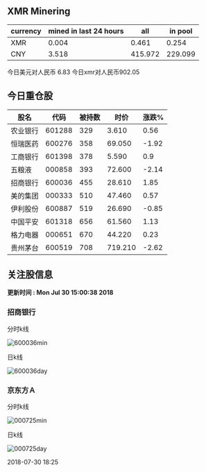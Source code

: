 ## XMR Minering

|currency|mined in last 24 hours|all|in pool|
|---|---|---|---|
|XMR|0.004|0.461|0.254|
|CNY|3.518|415.972|229.099|

今日美元对人民币 6.83	今日xmr对人民币902.05


## 今日重仓股 

|股名|代码|被持数|时价|涨跌%|
|---|---|---|---|---|
|农业银行|601288|329|3.610|0.56|
|恒瑞医药|600276|358|69.050|-1.92|
|工商银行|601398|378|5.590|0.9|
|五粮液|000858|393|72.600|-2.14|
|招商银行|600036|455|28.610|1.85|
|美的集团|000333|510|47.460|0.57|
|伊利股份|600887|519|26.690|-0.85|
|中国平安|601318|656|61.560|1.13|
|格力电器|000651|670|44.220|0.23|
|贵州茅台|600519|708|719.210|-2.62|

## 关注股信息
**更新时间 : Mon Jul 30 15:00:38 2018**
### 招商银行 
分时k线

![600036min](http://image.sinajs.cn/newchart/min/n/sh600036.gif)

日k线

![600036day](http://image.sinajs.cn/newchart/daily/n/sh600036.gif)

### 京东方Ａ 
分时k线

![000725min](http://image.sinajs.cn/newchart/min/n/sz000725.gif)

日k线

![000725day](http://image.sinajs.cn/newchart/daily/n/sz000725.gif)

2018-07-30 18:25